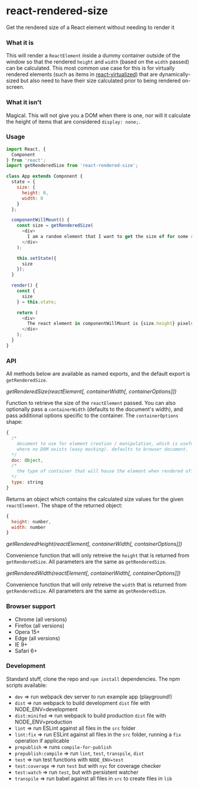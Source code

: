 # react-rendered-size
Get the rendered size of a React element without needing to render it

### What it is

This will render a `ReactElement` inside a dummy container outside of the window so that the rendered `height` and `width` (based on the `width` passed) can be calculated. This most common use case for this is for virtually rendered elements (such as items in [react-virtualized](https://github.com/bvaughn/react-virtualized)) that are dynamically-sized but also need to have their size calculated prior to being rendered on-screen.

### What it isn't

Magical. This will not give you a DOM when there is one, nor will it calculate the height of items that are considered `display: none;`.

### Usage

```javascript
import React, {
  Component
} from 'react';
import getRenderedSize from 'react-rendered-size';

class App extends Component {
  state = {
    size: {
      height: 0,
      width: 0
    }
  };

  componentWillMount() {
    const size = getRenderedSize(
      <div>
        I am a random element that I want to get the size of for some reason!
      </div>
    );

    this.setState({
      size
    });
  }

  render() {
    const {
      size
    } = this.state;

    return (
      <div>
        The react element in componentWillMount is {size.height} pixels tall and {size.width} pixels wide.
      </div>
    );
  }
}
```

### API

All methods below are available as named exports, and the default export is `getRenderedSize`.

*getRenderedSize(reactElement[, containerWidth[, containerOptions]])*

Function to retrieve the size of the `reactElement` passed. You can also optionally pass a `containerWidth` (defaults to the document's width), and pass additional options specific to the container. The `containerOptions` shape:

```javascript
{
  /*
    document to use for element creation / manipulation, which is useful for test environments
    where no DOM exists (easy mocking). defaults to browser document.
  */
  doc: Object,
  /*
    the type of container that will house the element when rendered off-screen. defaults to 'div'.
  */
  type: string
}
```

Returns an object which contains the calculated size values for the given `reactElement`. The shape of the returned object:

```javascript
{
  height: number,
  width: number
}
```

*getRenderedHeight(reactElement[, containerWidth[, containerOptions]])*

Convenience function that will only retreive the `height` that is returned from `getRenderedSize`. All parameters are the same as `getRenderedSize`.

*getRenderedWidth(reactElement[, containerWidth[, containerOptions]])*

Convenience function that will only retreive the `width` that is returned from `getRenderedSize`. All parameters are the same as `getRenderedSize`.

### Browser support

* Chrome (all versions)
* Firefox (all versions)
* Opera 15+
* Edge (all versions)
* IE 9+
* Safari 6+

### Development

Standard stuff, clone the repo and `npm install` dependencies. The npm scripts available:
* `dev` => run webpack dev server to run example app (playground!)
* `dist` => run webpack to build development `dist` file with NODE_ENV=development
* `dist:minifed` => run webpack to build production `dist` file with NODE_ENV=production
* `lint` => run ESLint against all files in the `src` folder
* `lint:fix` => run ESLint against all files in the `src` folder, running a `fix` operation if applicable
* `prepublish` => runs `compile-for-publish`
* `prepublish:compile` => run `lint`, `test`, `transpile`, `dist`
* `test` => run test functions with `NODE_ENV=test`
* `test:coverage` => run `test` but with `nyc` for coverage checker
* `test:watch` => run `test`, but with persistent watcher
* `transpile` => run babel against all files in `src` to create files in `lib`
